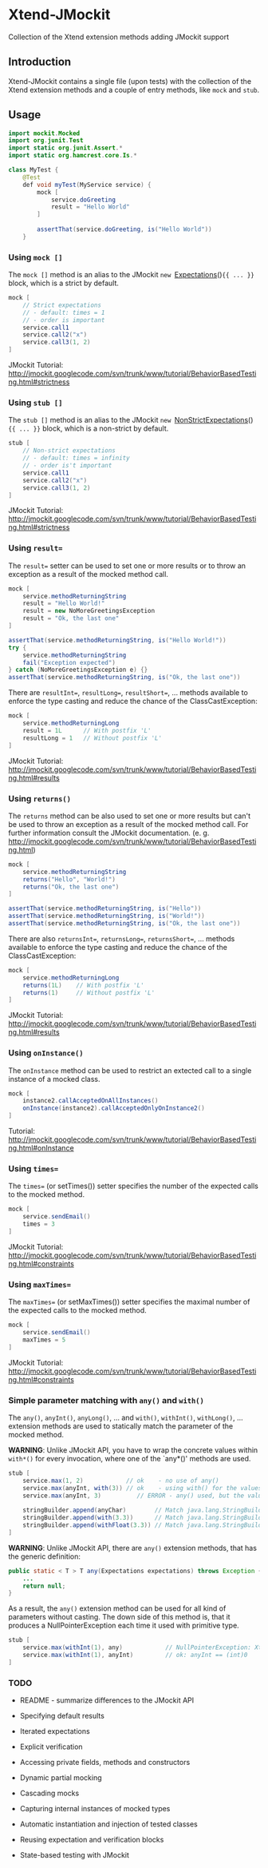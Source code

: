 # Xtend-JMockit

Collection of the Xtend extension methods adding JMockit support

## Introduction

Xtend-JMockit contains a single file (upon tests) with the collection
of the Xtend extension methods and a couple of entry methods, like `mock` and `stub`.

## Usage

```java
import mockit.Mocked
import org.junit.Test
import static org.junit.Assert.*
import static org.hamcrest.core.Is.*

class MyTest {
	@Test
	def void myTest(MyService service) {
		mock [
			service.doGreeting
			result = "Hello World"
		]
		
		assertThat(service.doGreeting, is("Hello World"))
	}
```

### Using `mock []`

The `mock []` method is an alias to the JMockit `new `[Expectations](http://jmockit.googlecode.com/svn/trunk/www/javadoc/mockit/Expectations.html)()`{{ ... }}`
block, which is a strict by default.

```java
mock [
    // Strict expectations
    // - default: times = 1
    // - order is important
	service.call1
	service.call2("x")
	service.call3(1, 2)
]
```

JMockit Tutorial: http://jmockit.googlecode.com/svn/trunk/www/tutorial/BehaviorBasedTesting.html#strictness

### Using `stub []`

The `stub []` method is an alias to the JMockit `new `[NonStrictExpectations](http://jmockit.googlecode.com/svn/trunk/www/javadoc/mockit/NonStrictExpectations.html)()`{{ ... }}`
block, which is a non-strict by default.

```java
stub [
    // Non-strict expectations
    // - default: times = infinity
    // - order is't important
	service.call1
	service.call2("x")
	service.call3(1, 2)
]
```

JMockit Tutorial: http://jmockit.googlecode.com/svn/trunk/www/tutorial/BehaviorBasedTesting.html#strictness

### Using `result=`

The `result=` setter can be used to set one or more results
or to throw an exception as a result of the mocked method call.

```java
mock [
	service.methodReturningString
	result = "Hello World!"
	result = new NoMoreGreetingsException
	result = "Ok, the last one"
]

assertThat(service.methodReturningString, is("Hello World!"))
try {
	service.methodReturningString
	fail("Exception expected")
} catch (NoMoreGreetingsException e) {}
assertThat(service.methodReturningString, is("Ok, the last one"))
```

There are `resultInt=`, `resultLong=`, `resultShort=`, ... methods available to enforce the type casting
and reduce the chance of the ClassCastException:

```java
mock [
	service.methodReturningLong
	result = 1L      // With postfix 'L'
	resultLong = 1   // Without postfix 'L'
]
```

JMockit Tutorial: http://jmockit.googlecode.com/svn/trunk/www/tutorial/BehaviorBasedTesting.html#results

### Using `returns()`

The `returns` method can be also used to set one or more results
but can't be used to throw an exception as a result of the mocked method call.
For further information consult the JMockit documentation. (e. g. http://jmockit.googlecode.com/svn/trunk/www/tutorial/BehaviorBasedTesting.html) 

```java
mock [
	service.methodReturningString
	returns("Hello", "World!")
	returns("Ok, the last one")
]

assertThat(service.methodReturningString, is("Hello"))
assertThat(service.methodReturningString, is("World!"))
assertThat(service.methodReturningString, is("Ok, the last one"))
```

There are also `returnsInt=`, `returnsLong=`, `returnsShort=`, ... methods available to enforce the type casting
and reduce the chance of the ClassCastException:

```java
mock [
	service.methodReturningLong
	returns(1L)    // With postfix 'L'
	returns(1)     // Without postfix 'L'
]
```

JMockit Tutorial: http://jmockit.googlecode.com/svn/trunk/www/tutorial/BehaviorBasedTesting.html#results

### Using `onInstance()`

The `onInstance` method can be used to restrict an extected call to a single instance of a mocked class.

```java
mock [
	instance2.callAcceptedOnAllInstances()
	onInstance(instance2).callAcceptedOnlyOnInstance2()
]
```

Tutorial: http://jmockit.googlecode.com/svn/trunk/www/tutorial/BehaviorBasedTesting.html#onInstance


### Using `times=`

The `times=` (or setTimes()) setter specifies the number of the expected calls to the mocked method.

```java
mock [
	service.sendEmail()
	times = 3
]
``` 

JMockit Tutorial: http://jmockit.googlecode.com/svn/trunk/www/tutorial/BehaviorBasedTesting.html#constraints


### Using `maxTimes=`

The `maxTimes=` (or setMaxTimes()) setter specifies the maximal number of the expected calls to the mocked method.

```java
mock [
	service.sendEmail()
	maxTimes = 5
]
``` 

JMockit Tutorial: http://jmockit.googlecode.com/svn/trunk/www/tutorial/BehaviorBasedTesting.html#constraints

### Simple parameter matching with `any()` and `with()`

The `any()`, `anyInt()`, `anyLong()`, ... and `with()`, `withInt()`, `withLong()`, ... extension methods are used to
statically match the parameter of the mocked method.

**WARNING**: Unlike JMockit API, you have to wrap the concrete values within `with*()` for every invocation,
where one of the `any*()' methods are used.

```java
stub [
	service.max(1, 2)            // ok    - no use of any()
	service.max(anyInt, with(3)) // ok    - using with() for the values
	service.max(anyInt, 3)          // ERROR - any() used, but the values without with()
	
	stringBuilder.append(anyChar)        // Match java.lang.StringBuilder.append(char) 
	stringBuilder.append(with(3.3))      // Match java.lang.StringBuilder.append(double) 
	stringBuilder.append(withFloat(3.3)) // Match java.lang.StringBuilder.append(float) 
]
``` 

**WARNING**: Unlike JMockit API, there are `any()` extension methods, that has the generic definition:
```java
public static < T > T any(Expectations expectations) throws Exception {
    ...
    return null;
}
```

As a result, the `any()` extension method can be used for all kind of parameters without casting. The down side of
this method is, that it produces a NullPointerException each time it used with primitive type.

```java
stub [
	service.max(withInt(1), any)            // NullPointerException: Xtend call any.intValue() where any == null
	service.max(withInt(1), anyInt)         // ok: anyInt == (int)0
]
```

### TODO

* README - summarize differences to the JMockit API

* Specifying default results
* Iterated expectations

* Explicit verification
* Accessing private fields, methods and constructors
* Dynamic partial mocking
* Cascading mocks
* Capturing internal instances of mocked types
* Automatic instantiation and injection of tested classes
* Reusing expectation and verification blocks
* State-based testing with JMockit

